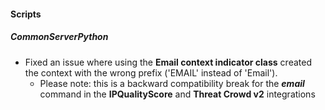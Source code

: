 
#### Scripts
##### CommonServerPython
- Fixed an issue where using the **Email context indicator class** created the context with the wrong prefix ('EMAIL' instead of 'Email').
  - Please note: this is a backward compatibility break for the ***email*** command in the **IPQualityScore** and **Threat Crowd v2** integrations
